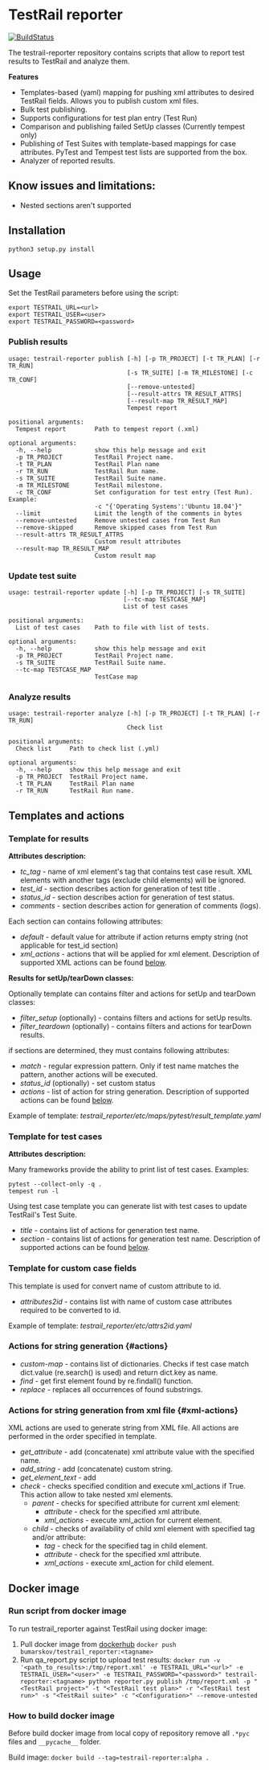 # TestRail reporter
[![BuildStatus](https://travis-ci.com/ibumarskov/testrail-reporter.svg?branch=master)](https://travis-ci.com/ibumarskov/testrail-reporter)

The testrail-reporter repository contains scripts that allow to report test results to TestRail and analyze them.

**Features**
- Templates-based (yaml) mapping for pushing xml attributes to desired TestRail fields. Allows you to publish custom xml files.
- Bulk test publishing.
- Supports configurations for test plan entry (Test Run)
- Comparison and publishing failed SetUp classes (Currently tempest only)
- Publishing of Test Suites with template-based mappings for case attributes. PyTest and Tempest test lists are supported from the box.
- Analyzer of reported results.

## Know issues and limitations:
- Nested sections aren't supported

## Installation

    python3 setup.py install

## Usage
Set the TestRail parameters before using the script:

    export TESTRAIL_URL=<url>
    export TESTRAIL_USER=<user>
    export TESTRAIL_PASSWORD=<password>

### Publish results

    usage: testrail-reporter publish [-h] [-p TR_PROJECT] [-t TR_PLAN] [-r TR_RUN]
                                     [-s TR_SUITE] [-m TR_MILESTONE] [-c TR_CONF]
                                     [--remove-untested]
                                     [--result-attrs TR_RESULT_ATTRS]
                                     [--result-map TR_RESULT_MAP]
                                     Tempest report
    
    positional arguments:
      Tempest report        Path to tempest report (.xml)
    
    optional arguments:
      -h, --help            show this help message and exit
      -p TR_PROJECT         TestRail Project name.
      -t TR_PLAN            TestRail Plan name
      -r TR_RUN             TestRail Run name.
      -s TR_SUITE           TestRail Suite name.
      -m TR_MILESTONE       TestRail milestone.
      -c TR_CONF            Set configuration for test entry (Test Run). Example:
                            -c "{'Operating Systems':'Ubuntu 18.04'}"
      --limit               Limit the length of the comments in bytes
      --remove-untested     Remove untested cases from Test Run
      --remove-skipped      Remove skipped cases from Test Run
      --result-attrs TR_RESULT_ATTRS
                            Custom result attributes
      --result-map TR_RESULT_MAP
                            Custom result map

### Update test suite

    usage: testrail-reporter update [-h] [-p TR_PROJECT] [-s TR_SUITE]
                                    [--tc-map TESTCASE_MAP]
                                    List of test cases
    
    positional arguments:
      List of test cases    Path to file with list of tests.
    
    optional arguments:
      -h, --help            show this help message and exit
      -p TR_PROJECT         TestRail Project name.
      -s TR_SUITE           TestRail Suite name.
      --tc-map TESTCASE_MAP
                            TestCase map

### Analyze results

    usage: testrail-reporter analyze [-h] [-p TR_PROJECT] [-t TR_PLAN] [-r TR_RUN]
                                     Check list
    
    positional arguments:
      Check list     Path to check list (.yml)
    
    optional arguments:
      -h, --help     show this help message and exit
      -p TR_PROJECT  TestRail Project name.
      -t TR_PLAN     TestRail Plan name
      -r TR_RUN      TestRail Run name.

## Templates and actions

### Template for results

**Attributes description:**

- *tc_tag* - name of xml element's tag that contains test case result. XML elements with another tags (exclude child elements) will be ignored.
- *test_id* - section describes action for generation of test title .
- *status_id* - section describes action for generation of test status.
- *comments* - section describes action for generation of comments (logs).

Each section can contains following attributes:
- *default* - default value for attribute if action returns empty string (not applicable for test_id section)
- *xml_actions* - actions that will be applied for xml element. Description of supported XML actions can be found [below](#xml-actions). 

**Results for setUp/tearDown classes:**

Optionally template can contains filter and actions for setUp and tearDown classes:
- *filter_setup* (optionally) - contains filters and actions for setUp results.
- *filter_teardown* (optionally) - contains filters and actions for tearDown results.

if sections are determined, they must contains following attributes:
- *match* - regular expression pattern. Only if test name matches the pattern, another actions will be executed.
- *status_id* (optionally) - set custom status
- *actions* - list of action for string generation. Description of supported actions can be found [below](#actions).

Example of template: *testrail_reporter/etc/maps/pytest/result_template.yaml*

### Template for test cases 

**Attributes description:**

Many frameworks provide the ability to print list of test cases. Examples:
 
    pytest --collect-only -q .
    tempest run -l
 
 Using test case template you can generate list with test cases to update TestRail's Test Suite.
 - *title* - contains list of actions for generation test name. 
 - *section* - contains list of actions for generation test name. Description of supported actions can be found [below](#actions).

### Template for custom case fields

This template is used for convert name of custom attribute to id.

- *attributes2id* - contains list with name of custom case attributes required to be converted to id.

Example of template: *testrail_reporter/etc/attrs2id.yaml*

### Actions for string generation {#actions}

- *custom-map* - contains list of dictionaries. Checks if test case match dict.value (re.search() is used) and return dict.key as name.
- *find* - get first element found by re.findall() function.
- *replace* - replaces all occurrences of found substrings.

### Actions for string generation from xml file {#xml-actions}

XML actions are used to generate string from XML file. All actions are performed in the order specified in template.

- *get_attribute* - add (concatenate) xml attribute value with the specified name.
- *add_string* - add (concatenate) custom string.
- *get_element_text* - add
- *check* - checks specified condition and execute xml_actions if True. This action allow to take nested xml elements.
    - *parent* - checks for specified attribute for current xml element:
        - *attribute* - сheck for the specified xml attribute.
        - *xml_actions* - execute xml_action for current element.
    - *child* - checks of availability of child xml element with specified tag and/or attribute:
        - *tag* - сheck for the specified tag in child element.
        - *attribute* - сheck for the specified xml attribute.
        - *xml_actions* - execute xml_action for child element.

## Docker image

### Run script from docker image
To run testrail_reporter against TestRail using docker image:
1. Pull docker image from [dockerhub](https://hub.docker.com/r/bumarskov/testrail_reporter)
`docker push bumarskov/testrail_reporter:<tagname>`
2. Run qa_report.py script to upload test results:
`docker run -v '<path_to_results>:/tmp/report.xml' -e TESTRAIL_URL="<url>" -e TESTRAIL_USER="<user>" -e TESTRAIL_PASSWORD="<password>" testrail-reporter:<tagname> python reporter.py publish /tmp/report.xml -p "<TestRail project>" -t "<TestRail test plan>" -r "<TestRail test run>" -s "<TestRail suite>" -c "<Configuration>" --remove-untested`

### How to build docker image
Before build docker image from local copy of repository remove all `.*pyc` files and `__pycache__` folder.

Build image:
`docker build --tag=testrail-reporter:alpha .`
